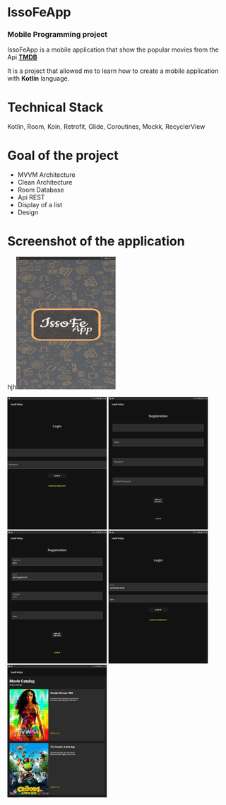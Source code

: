 # IssoFeApp
### Mobile Programming project
<p>IssoFeApp is a mobile application that show the popular movies from the Api <strong><a href="https://developers.themoviedb.org/3/getting-started/introduction">TMDB</a></strong></p>
<p>It is a project that allowed me to learn how to create a mobile application with <strong>Kotlin</strong> language.</p>

# Technical Stack
<p>Kotlin, Room, Koin, Retrofit, Glide, Coroutines, Mockk, RecyclerView</p>

# Goal of the project
<ul>
    <li>MVVM Architecture</li>
    <li>Clean Architecture</li>
    <li>Room Database</li>
    <li>Api REST</li>
    <li>Display of a list</li>
    <li>Design</li>
</ul>

# Screenshot of the application

<div>
    <p>hjh<img src="image/1_splash_screen.jpg" alt="splash_screen" height="300"></p>
    <img src="image/2_login_screen.jpg" alt="login_screen" height="300">
    <img src="image/3_registration_screen.jpg" alt="registration_screen" height="300">
</div>

<div>
    <img src="image/4_create_account.jpg" alt="create_account" height="300">
    <img src="image/5_log_in_app.jpg" alt="log_in_app" height="300">
    <img src="image/6_show_list_screen.jpg" alt="show_list_screen" height="300">
</div>
